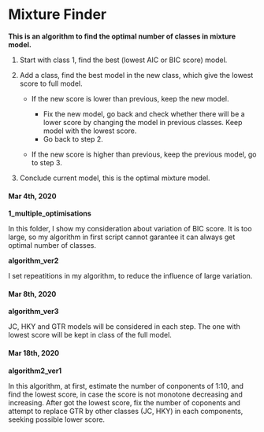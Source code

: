 # Mixture Finder

**This is an algorithm to find the optimal number of classes in mixture model.**

1. Start with class 1, find the best (lowest AIC or BIC score) model.
2. Add a class, find the best model in the new class, which give the lowest score to full model.
   
   - If the new score is lower than previous, keep the new model.

     - Fix the new model, go back and check whether there will be a lower score by changing the model in previous classes. Keep model with the lowest score.
     - Go back to step 2.
   
   - If the new score is higher than previous, keep the previous model, go to step 3.

3. Conclude current model, this is the optimal mixture model.
   
#### Mar 4th, 2020

**1_multiple_optimisations**

In this folder, I show my consideration about variation of BIC score. It is too large, so my algorithm in first script cannot garantee it can always get optimal number of classes.

**algorithm_ver2**

I set repeatitions in my algorithm, to reduce the influence of large variation.

#### Mar 8th, 2020

**algorithm_ver3**

JC, HKY and GTR models will be considered in each step. The one with lowest score will be kept in class of the full model.

#### Mar 18th, 2020

**algorithm2_ver1**

In this algorithm, at first, estimate the number of conponents of 1:10, and find the lowest score, in case the score is not monotone decreasing and increasing.
After got the lowest score, fix the number of coponents and attempt to replace GTR by other classes (JC, HKY) in each components, seeking possible lower score.
